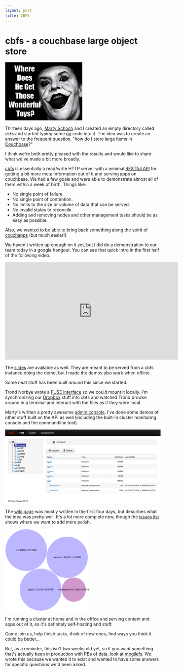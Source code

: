 ```yaml
---
layout: post
title: CBFS
---
```


# cbfs - a couchbase large object store

<div>
  <img src="/images/toys.jpg" alt="where do i get all these wonderful toys?"
      title="Where Do I Get all these Wonderful Toys?"
      class="floatright"/>
</div>

Thirteen days ago, [Marty Schoch][marty] and I created an empty
directory called `cbfs` and started typing some [go][golang] code into
it.  The idea was to create an answer to the frequent question, "how
do I store large items in [Couchbase][couchbase]?"

I think we're both pretty pleased with the results and would like to
share what we've made a bit more broadly.

[cbfs][cbfs] is essentially a read/write HTTP server with a minimal
[RESTful API][cbfsprot] for getting a bit more meta information out of
it and serving apps on couchbase.  We had a few goals and were able to
demonstrate almost all of them within a week of birth.  Things like:

* No single point of failure.
* No single point of contention.
* No limits to the size or volume of data that can be served.
* No invalid states to reconcile.
* Adding and removing nodes and other management tasks should be
  as easy as possible.

Also, we wanted to be able to bring back something along the spirit of
[couchapps][couchapp] (but much easier!).

We haven't written up enough on it yet, but I did do a demonstration
to our team today in a google hangout.  You can see that quick intro
in the first half of the following video.

<iframe width="560" height="315"
        src="http://www.youtube.com/embed/YLTXdrvYITA"
        frameborder="0" allowfullscreen="1">
</iframe>

The [slides][slides] are available as well.  They are meant to be
served from a cbfs instance doing the demo, but I made the demos also
work when offline.

Some neat stuff has been built around this since we started.

Trond Norbye wrote a [FUSE interface][trondpost] so we could mount it
locally.  I'm synchronizing our [Dropbox][dropbox] stuff into cbfs and
watched Trond browse around in a terminal and interact with the files
as if they were local.

Marty's written a pretty awesome [admin console][admin].
I've done some demos of other stuff built on the API as well
(including the built-in cluster monitoring console and the commandline
tool).

<img src="/images/cbfs-admin-600.png" alt="cbfs admin"
    class="centered"/>

The [wiki page][wiki] was mostly written in the first four days, but
describes what the idea was pretty well.  It's a lot more complete
now, though the [issues list][issues] shows where we want to add more
polish.

<div>
  <img src="/images/cbfs-small-monitor.png" alt="monitor view"
      class="floatleft"/>
</div>

I'm running a cluster at home and in the office and serving content
and apps out of it, so it's definitely self-hosting and stuff.

Come join us, help finish tasks, think of new ones, find ways you
think it could be better...

But, as a reminder, this isn't two weeks old yet, so if you want
something that's actually been in production with PBs of data, look at
[mogilefs][mogilefs].  We wrote this because we wanted it to exist and
wanted to have some answers for specific questions we'd been asked.

[golang]: http://golang.org/
[trondpost]: http://trondn.blogspot.com/2012/09/yanfs-yet-another-network-file-system.html
[admin]: https://github.com/couchbaselabs/cbfs-admin
[marty]: http://hexeditreality.com/
[cbfs]: http://github.com/couchbaselabs/cbfs
[cbfsprot]: https://github.com/couchbaselabs/cbfs/wiki/Protocol
[wiki]: https://github.com/couchbaselabs/cbfs/wiki
[issues]: https://github.com/couchbaselabs/cbfs/issues
[couchbase]: http://www.couchbase.com/
[slides]: http://labs.couchbase.com/cbfs/
[mogilefs]: http://code.google.com/p/mogilefs/
[couchapp]: http://couchapp.org/
[dropbox]: http://db.tt/0bYIeqqB
